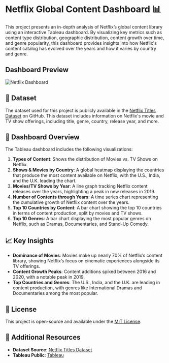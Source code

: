 

# Netflix Global Content Dashboard 📊

This project presents an in-depth analysis of Netflix’s global content library using an interactive Tableau dashboard. By visualizing key metrics such as content type distribution, geographic distribution, content growth over time, and genre popularity, this dashboard provides insights into how Netflix's content catalog has evolved over the years and how it varies by country and genre.

## Dashboard Preview
![Netflix Dashboard](./dashboard_screenshot.png)

## 📁 Dataset

The dataset used for this project is publicly available in the [Netflix Titles Dataset](https://github.com/DataScienceRoadMapDSRM/Tableau-Dashboards-info/blob/main/netflix_titles.csv) on GitHub. This dataset includes information on Netflix's movie and TV show offerings, including title, genre, country, release year, and more.

## 🎨 Dashboard Overview

The Tableau dashboard includes the following visualizations:

1. **Types of Content**: Shows the distribution of Movies vs. TV Shows on Netflix.
2. **Shows & Movies by Country**: A global heatmap displaying the countries that produce the most content available on Netflix, with the U.S., India, and the U.K. leading the chart.
3. **Movies/TV Shows by Year**: A line graph tracking Netflix content releases over the years, highlighting a peak in new releases in 2019.
4. **Number of Contents through Years**: A time series chart representing the cumulative growth of Netflix content over the years.
5. **Top 10 Countries by Content**: A bar chart showing the top 10 countries in terms of content production, split by movies and TV shows.
6. **Top 10 Genres**: A bar chart displaying the most popular genres on Netflix, such as Dramas, Documentaries, and Stand-Up Comedy.



## 📈 Key Insights

- **Dominance of Movies**: Movies make up nearly 70% of Netflix’s content library, showing Netflix’s focus on cinematic experiences alongside its TV offerings.
- **Content Growth Peaks**: Content additions spiked between 2016 and 2020, with a notable peak in 2019.
- **Top Countries and Genres**: The U.S., India, and the U.K. are leading in content production, with genres like International Dramas and Documentaries among the most popular.

## 📝 License

This project is open-source and available under the [MIT License](LICENSE).

## 🔗 Additional Resources

- **Dataset Source**: [Netflix Titles Dataset](https://github.com/DataScienceRoadMapDSRM/Tableau-Dashboards-info/blob/main/netflix_titles.csv)
- **Tableau Public**: [Tableau](https://public.tableau.com/)

